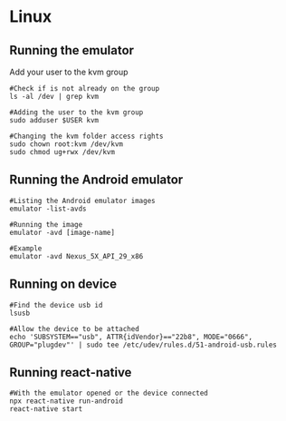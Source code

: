 
# Linux

## Running the emulator
Add your user to the kvm group
```
#Check if is not already on the group
ls -al /dev | grep kvm

#Adding the user to the kvm group
sudo adduser $USER kvm

#Changing the kvm folder access rights
sudo chown root:kvm /dev/kvm
sudo chmod ug+rwx /dev/kvm
```

## Running the Android emulator

```
#Listing the Android emulator images
emulator -list-avds

#Running the image
emulator -avd [image-name]

#Example
emulator -avd Nexus_5X_API_29_x86
```
## Running on device

```
#Find the device usb id
lsusb

#Allow the device to be attached 
echo 'SUBSYSTEM=="usb", ATTR{idVendor}=="22b8", MODE="0666", GROUP="plugdev"' | sudo tee /etc/udev/rules.d/51-android-usb.rules

```

## Running react-native
```
#With the emulator opened or the device connected
npx react-native run-android
react-native start
```







